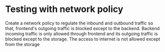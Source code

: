 # Testing with network policy

Create a network policy to regulate the inbound and outbound traffic so that, frontend's outgoing traffic is blocked except to the backend.
Backend incoming traffic is only allowed through frontend and its outgoing traffic is blocked except to the storage. The access to internet is not allowed except from the storage


